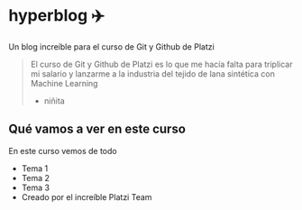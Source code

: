 # hyperblog ✈️
Un blog increíble para el curso de Git y Github de Platzi
>El curso de Git y Github de Platzi es lo que me hacía falta para triplicar mi salario y lanzarme a la industria del tejido de lana sintética con Machine Learning
> - niñita

## Qué vamos a ver en este curso

En este curso vemos de todo
* Tema 1
* Tema 2
* Tema 3
* Creado por el increíble Platzi Team